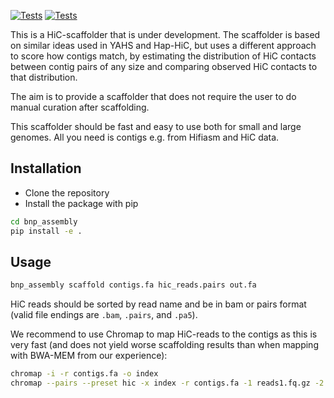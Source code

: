 [![Tests]( https://github.com/knutdrand/bnp_assembly/actions/workflows/tests.yml/badge.svg)](https://github.com/ivargr/knutdrand/actions/workflows/tests.yml)
[![Tests]( https://github.com/knutdrand/bnp_assembly/actions/workflows/benchmarks.yml/badge.svg)](https://github.com/ivargr/knutdrand/actions/workflows/benchmarks.yml)

This is a HiC-scaffolder that is under development. The scaffolder is based on similar ideas used in YAHS and Hap-HiC, but uses a different approach to score how contigs match, by estimating the distribution of HiC contacts between contig pairs of any size and comparing observed HiC contacts to that distribution.

The aim is to provide a scaffolder that does not require the user to do manual curation after scaffolding. 

This scaffolder should be fast and easy to use both for small and large genomes. All you need is contigs e.g. from Hifiasm and HiC data. 

## Installation

* Clone the repository
* Install the package with pip
```bash
cd bnp_assembly
pip install -e .
```

## Usage

```bash
bnp_assembly scaffold contigs.fa hic_reads.pairs out.fa
```

HiC reads should be sorted by read name and be in bam or pairs format (valid file endings are `.bam`, `.pairs`, and `.pa5`).

We recommend to use Chromap to map HiC-reads to the contigs as this is very fast (and does not yield worse scaffolding results than when mapping with BWA-MEM from our experience):

```bash
chromap -i -r contigs.fa -o index 
chromap --pairs --preset hic -x index -r contigs.fa -1 reads1.fq.gz -2 reads2.fq.gz -o hic_reads.pairs
``` 